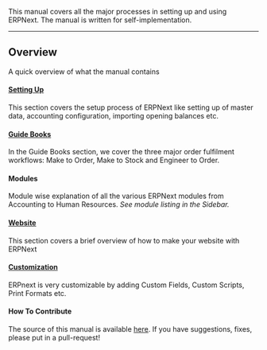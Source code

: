 <p class="lead">This manual covers all the major processes in setting up and using ERPNext. The manual is written for self-implementation.</p>

---

## Overview

A quick overview of what the manual contains

#### [Setting Up](/user-guide/setting-up)

This section covers the setup process of ERPNext like setting up of master data, accounting configuration, importing opening balances etc.

#### [Guide Books](/user-guide/guide-books)

In the Guide Books section, we cover the three major order fulfilment workflows: Make to Order, Make to Stock and Engineer to Order.

#### Modules

Module wise explanation of all the various ERPNext modules from Accounting to Human Resources. *See module listing in the Sidebar.*

#### [Website](/user-guide/website)

This section covers a brief overview of how to make your website with ERPNext

#### [Customization](/user-guide/customize-erpnext)

ERPnext is very customizable by adding Custom Fields, Custom Scripts, Print Formats etc.

#### How To Contribute

The source of this manual is available [here](https://github.com/frappe/erpnext_org/tree/master/erpnext_org/www/user-guide). If you have suggestions, fixes, please put in a pull-request!
